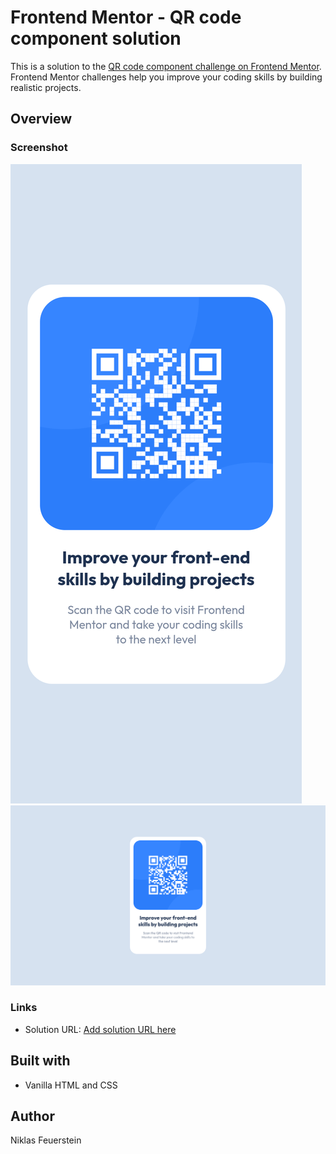 # Frontend Mentor - QR code component solution

This is a solution to the [QR code component challenge on Frontend Mentor](https://www.frontendmentor.io/challenges/qr-code-component-iux_sIO_H). Frontend Mentor challenges help you improve your coding skills by building realistic projects. 

## Overview

### Screenshot

![](./mobile.png)
![](./desktop.png)

### Links

- Solution URL: [Add solution URL here](https://your-solution-url.com)


## Built with

- Vanilla HTML and CSS

## Author

Niklas Feuerstein

